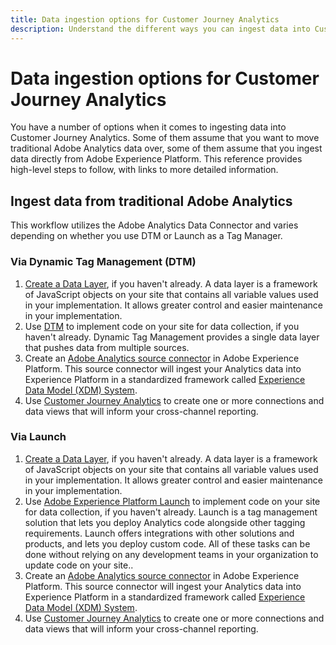 ```yaml
---
title: Data ingestion options for Customer Journey Analytics
description: Understand the different ways you can ingest data into Customer Journey Analytics
---
```


# Data ingestion options for Customer Journey Analytics

You have a number of options when it comes to ingesting data into Customer Journey Analytics. Some of them assume that you want to move traditional Adobe Analytics data over, some of them assume that you ingest data directly from Adobe Experience Platform. This reference provides high-level steps to follow, with links to more detailed information.

## Ingest data from traditional Adobe Analytics

This workflow utilizes the Adobe Analytics Data Connector and varies depending on whether you use DTM or Launch as a Tag Manager.

### Via Dynamic Tag Management (DTM)

1. [Create a Data Layer](https://docs.adobe.com/content/help/en/analytics/implementation/prepare/data-layer.html), if you haven't already. A data layer is a framework of JavaScript objects on your site that contains all variable values used in your implementation. It allows greater control and easier maintenance in your implementation.
1. Use [DTM](https://docs.adobe.com/content/help/en/analytics/implementation/other/dtm/dtm-implementation-overview.html) to implement code on your site for data collection, if you haven't already. Dynamic Tag Management provides a single data layer that pushes data from multiple sources.
1. Create an [Adobe Analytics source connector](https://docs.adobe.com/content/help/en/experience-platform/sources/ui-tutorials/create/adobe-applications/analytics.html) in Adobe Experience Platform. This source connector will ingest your Analytics data into Experience Platform in a standardized framework called [Experience Data Model (XDM) System](https://docs.adobe.com/content/help/en/experience-platform/xdm/home.html).
1. Use [Customer Journey Analytics](https://docs.adobe.com/content/help/en/analytics-platform/using/cja-overview/cja-getting-started.html) to create one or more connections and data views that will inform your cross-channel reporting.

### Via Launch

1. [Create a Data Layer](https://docs.adobe.com/content/help/en/analytics/implementation/prepare/data-layer.html), if you haven't already. A data layer is a framework of JavaScript objects on your site that contains all variable values used in your implementation. It allows greater control and easier maintenance in your implementation.
1. Use [Adobe Experience Platform Launch](https://docs.adobe.com/content/help/en/analytics/implementation/launch/overview.html) to implement code on your site for data collection, if you haven't already. Launch is a tag management solution that lets you deploy Analytics code alongside other tagging requirements. Launch offers integrations with other solutions and products, and lets you deploy custom code. All of these tasks can be done without relying on any development teams in your organization to update code on your site..
1. Create an [Adobe Analytics source connector](https://docs.adobe.com/content/help/en/experience-platform/sources/ui-tutorials/create/adobe-applications/analytics.html) in Adobe Experience Platform. This source connector will ingest your Analytics data into Experience Platform in a standardized framework called [Experience Data Model (XDM) System](https://docs.adobe.com/content/help/en/experience-platform/xdm/home.html).
1. Use [Customer Journey Analytics](https://docs.adobe.com/content/help/en/analytics-platform/using/cja-overview/cja-getting-started.html) to create one or more connections and data views that will inform your cross-channel reporting.
